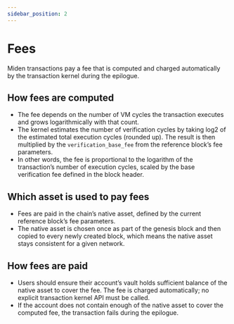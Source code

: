 ```yaml
---
sidebar_position: 2
---
```


# Fees

Miden transactions pay a fee that is computed and charged automatically by the transaction kernel during the epilogue.

## How fees are computed

- The fee depends on the number of VM cycles the transaction executes and grows logarithmically with that count.
- The kernel estimates the number of verification cycles by taking log2 of the estimated total execution cycles (rounded up). The result is then multiplied by the `verification_base_fee` from the reference block’s fee parameters.
- In other words, the fee is proportional to the logarithm of the transaction’s number of execution cycles, scaled by the base verification fee defined in the block header.

## Which asset is used to pay fees

- Fees are paid in the chain’s native asset, defined by the current reference block’s fee parameters.
- The native asset is chosen once as part of the genesis block and then copied to every newly created block, which means the native asset stays consistent for a given network.

## How fees are paid

- Users should ensure their account’s vault holds sufficient balance of the native asset to cover the fee. The fee is charged automatically; no explicit transaction kernel API must be called.
- If the account does not contain enough of the native asset to cover the computed fee, the transaction fails during the epilogue.
